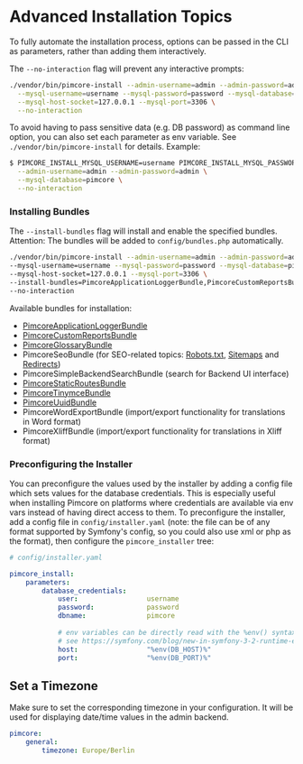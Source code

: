 # Advanced Installation Topics

To fully automate the installation process, options can be passed in the CLI as parameters, rather than adding them interactively. 

The `--no-interaction` flag will prevent any interactive prompts:

```bash
./vendor/bin/pimcore-install --admin-username=admin --admin-password=admin \
  --mysql-username=username --mysql-password=password --mysql-database=pimcore \
  --mysql-host-socket=127.0.0.1 --mysql-port=3306 \
  --no-interaction
```

To avoid having to pass sensitive data (e.g. DB password) as command line option, you can also set each parameter as env
variable. See `./vendor/bin/pimcore-install` for details. Example:

```bash
$ PIMCORE_INSTALL_MYSQL_USERNAME=username PIMCORE_INSTALL_MYSQL_PASSWORD=password ./vendor/bin/pimcore-install \
  --admin-username=admin --admin-password=admin \
  --mysql-database=pimcore \
  --no-interaction
```

### Installing Bundles

The `--install-bundles` flag will install and enable the specified bundles.  
Attention: The bundles will be added to `config/bundles.php` automatically.

```bash
./vendor/bin/pimcore-install --admin-username=admin --admin-password=admin \
--mysql-username=username --mysql-password=password --mysql-database=pimcore \
--mysql-host-socket=127.0.0.1 --mysql-port=3306 \
--install-bundles=PimcoreApplicationLoggerBundle,PimcoreCustomReportsBundle \
--no-interaction
```

Available bundles for installation: 

- [PimcoreApplicationLoggerBundle](../18_Tools_and_Features/17_Application_Logger.md)
- [PimcoreCustomReportsBundle](../18_Tools_and_Features/29_Custom_Reports.md)
- [PimcoreGlossaryBundle](../18_Tools_and_Features/21_Glossary.md)
- PimcoreSeoBundle (for SEO-related topics: [Robots.txt](../18_Tools_and_Features/38_Robots.txt.md), [Sitemaps](../18_Tools_and_Features/39_Sitemaps.md) and [Redirects](../02_MVC/04_Routing_and_URLs/04_Redirects.md))
- PimcoreSimpleBackendSearchBundle (search for Backend UI interface)
- [PimcoreStaticRoutesBundle](../02_MVC/04_Routing_and_URLs/02_Custom_Routes.md)
- [PimcoreTinymceBundle](https://github.com/pimcore/pimcore/blob/11.x/bundles/TinymceBundle/README.md)
- [PimcoreUuidBundle](../19_Development_Tools_and_Details/19_UUID_Support.md)
- PimcoreWordExportBundle (import/export functionality for translations in Word format)
- PimcoreXliffBundle (import/export functionality for translations in Xliff format)


### Preconfiguring the Installer

You can preconfigure the values used by the installer by adding a config file which sets values for the database
credentials. This is especially useful when installing Pimcore on platforms where credentials are available via env vars
instead of having direct access to them. To preconfigure the installer, add a config file in `config/installer.yaml` 
(note: the file can be of any format supported by Symfony's config, so you could also use xml or php as the format), then configure the `pimcore_installer` tree:

```yaml
# config/installer.yaml

pimcore_install:
    parameters:
        database_credentials:
            user:                 username
            password:             password
            dbname:               pimcore
            
            # env variables can be directly read with the %env() syntax
            # see https://symfony.com/blog/new-in-symfony-3-2-runtime-environment-variables
            host:                 "%env(DB_HOST)%"
            port:                 "%env(DB_PORT)%"
```

## Set a Timezone
Make sure to set the corresponding timezone in your configuration. 
It will be used for displaying date/time values in the admin backend.

```yaml
pimcore:
    general:
        timezone: Europe/Berlin
```
